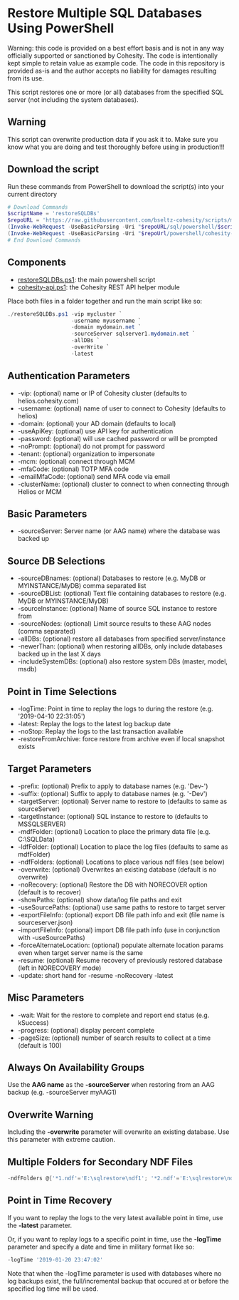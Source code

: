 # Restore Multiple SQL Databases Using PowerShell

Warning: this code is provided on a best effort basis and is not in any way officially supported or sanctioned by Cohesity. The code is intentionally kept simple to retain value as example code. The code in this repository is provided as-is and the author accepts no liability for damages resulting from its use.

This script restores one or more (or all) databases from the specified SQL server (not including the system databases).  

## Warning

This script can overwrite production data if you ask it to. Make sure you know what you are doing and test thoroughly before using in production!!!

## Download the script

Run these commands from PowerShell to download the script(s) into your current directory

```powershell
# Download Commands
$scriptName = 'restoreSQLDBs'
$repoURL = 'https://raw.githubusercontent.com/bseltz-cohesity/scripts/master'
(Invoke-WebRequest -UseBasicParsing -Uri "$repoURL/sql/powershell/$scriptName/$scriptName.ps1").content | Out-File "$scriptName.ps1"; (Get-Content "$scriptName.ps1") | Set-Content "$scriptName.ps1"
(Invoke-WebRequest -UseBasicParsing -Uri "$repoUrl/powershell/cohesity-api/cohesity-api.ps1").content | Out-File cohesity-api.ps1; (Get-Content cohesity-api.ps1) | Set-Content cohesity-api.ps1
# End Download Commands
```

## Components

* [restoreSQLDBs.ps1](https://raw.githubusercontent.com/bseltz-cohesity/scripts/master/sql/restoreSQLDBs/restoreSQLDBs.ps1): the main powershell script
* [cohesity-api.ps1](https://raw.githubusercontent.com/bseltz-cohesity/scripts/master/powershell/cohesity-api/cohesity-api.ps1): the Cohesity REST API helper module

Place both files in a folder together and run the main script like so:

```powershell
./restoreSQLDBs.ps1 -vip mycluster `
                    -username myusername `
                    -domain mydomain.net `
                    -sourceServer sqlserver1.mydomain.net `
                    -allDBs `
                    -overWrite `
                    -latest
```

## Authentication Parameters

* -vip: (optional) name or IP of Cohesity cluster (defaults to helios.cohesity.com)
* -username: (optional) name of user to connect to Cohesity (defaults to helios)
* -domain: (optional) your AD domain (defaults to local)
* -useApiKey: (optional) use API key for authentication
* -password: (optional) will use cached password or will be prompted
* -noPrompt: (optional) do not prompt for password
* -tenant: (optional) organization to impersonate
* -mcm: (optional) connect through MCM
* -mfaCode: (optional) TOTP MFA code
* -emailMfaCode: (optional) send MFA code via email
* -clusterName: (optional) cluster to connect to when connecting through Helios or MCM

## Basic Parameters

* -sourceServer: Server name (or AAG name) where the database was backed up

## Source DB Selections

* -sourceDBnames: (optional) Databases to restore (e.g. MyDB or MYINSTANCE/MyDB) comma separated list
* -sourceDBList: (optional) Text file containing databases to restore (e.g. MyDB or MYINSTANCE/MyDB)
* -sourceInstance: (optional) Name of source SQL instance to restore from
* -sourceNodes: (optional) Limit source results to these AAG nodes (comma separated)
* -allDBs: (optional) restore all databases from specified server/instance
* -newerThan: (optional) when restoring allDBs, only include databases backed up in the last X days
* -includeSystemDBs: (optional) also restore system DBs (master, model, msdb)

## Point in Time Selections

* -logTime: Point in time to replay the logs to during the restore (e.g. '2019-04-10 22:31:05')
* -latest: Replay the logs to the latest log backup date
* -noStop: Replay the logs to the last transaction available
* -restoreFromArchive: force restore from archive even if local snapshot exists

## Target Parameters

* -prefix: (optional) Prefix to apply to database names (e.g. 'Dev-')
* -suffix: (optional) Suffix to apply to database names (e.g. '-Dev')
* -targetServer: (optional) Server name to restore to (defaults to same as sourceServer)
* -targetInstance: (optional) SQL instance to restore to (defaults to MSSQLSERVER)
* -mdfFolder: (optional) Location to place the primary data file (e.g. C:\SQLData)
* -ldfFolder: (optional) Location to place the log files (defaults to same as mdfFolder)
* -ndfFolders: (optional) Locations to place various ndf files (see below)
* -overwrite: (optional) Overwrites an existing database (default is no overwrite)
* -noRecovery: (optional) Restore the DB with NORECOVER option (default is to recover)
* -showPaths: (optional) show data/log file paths and exit
* -useSourcePaths: (optional) use same paths to restore to target server
* -exportFileInfo: (optional) export DB file path info and exit (file name is sourceserver.json)
* -importFileInfo: (optional) import DB file path info (use in conjunction with -useSourcePaths)
* -forceAlternateLocation: (optional) populate alternate location params even when target server name is the same
* -resume: (optional) Resume recovery of previously restored database (left in NORECOVERY mode)
* -update: short hand for -resume -noRecovery -latest

## Misc Parameters

* -wait: Wait for the restore to complete and report end status (e.g. kSuccess)
* -progress: (optional) display percent complete
* -pageSize: (optional) number of search results to collect at a time (default is 100)

## Always On Availability Groups

Use the **AAG name** as the **-sourceServer** when restoring from an AAG backup (e.g. -sourceServer myAAG1)

## Overwrite Warning

Including the **-overwrite** parameter will overwrite an existing database. Use this parameter with extreme caution.

## Multiple Folders for Secondary NDF Files

```powershell
-ndfFolders @{'*1.ndf'='E:\sqlrestore\ndf1'; '*2.ndf'='E:\sqlrestore\ndf2'}
```

## Point in Time Recovery

If you want to replay the logs to the very latest available point in time, use the **-latest** parameter.

Or, if you want to replay logs to a specific point in time, use the **-logTime** parameter and specify a date and time in military format like so:

```powershell
-logTime '2019-01-20 23:47:02'
```

Note that when the -logTime parameter is used with databases where no log backups exist, the full/incremental backup that occured at or before the specified log time will be used.
